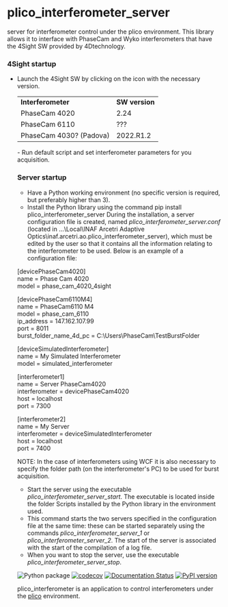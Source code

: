 # plico_interferometer_server
server for interferometer control under the plico environment. This library allows it to interface with PhaseCam and Wyko interferometers that have the 4Sight SW provided by 4Dtechnology.

### 4Sight startup ###
- Launch the 4Sight SW by clicking on the icon with the necessary version.
  <table>
  <tr>
    <td><b>Interferometer</b></td>
    <td><b>SW version</b></td>
  </tr>
  <tr>
    <td>PhaseCam 4020</td>
    <td>2.24</td>
  </tr>
  </tr>
  <tr>
    <td>PhaseCam 6110</td>
    <td>???</td>
  </tr>
  <tr>
    <td>PhaseCam 4030? (Padova)</td>
    <td>2022.R1.2</td>
  </tr>
</table>
- Run default script and set interferometer parameters for you acquisition.

### Server startup
- Have a Python working environment (no specific version is required, but preferably higher than 3).
- Install the Python library using the command pip install plico_interferometer_server
During the installation, a server configuration file is created, named <i>plico_interferometer_server.conf</i> (located in …\Local\INAF Arcetri Adaptive Optics\inaf.arcetri.ao.plico_interferometer_server), which must be edited by the user so that it contains all the information relating to the interferometer to be used.
Below is an example of a configuration file:

[devicePhaseCam4020]<br>
name = Phase Cam 4020<br>
model = phase_cam_4020_4sight<br>

[devicePhaseCam6110M4]<br>
name = PhaseCam6110 M4 <br>
model = phase_cam_6110<br>
ip_address = 147.162.107.99<br>
port = 8011<br>
burst_folder_name_4d_pc = C:\\Users\\PhaseCam\\TestBurstFolder<br>

[deviceSimulatedInterferometer]<br>
name = My Simulated Interferometer<br>
model = simulated_interferometer<br>

[interferometer1]<br>
name = Server PhaseCam4020<br>
interferometer = devicePhaseCam4020<br>
host = localhost<br>
port = 7300<br>

[interferometer2]<br>
name = My Server<br>
interferometer = deviceSimulatedInterferometer<br>
host = localhost<br>
port = 7400<br>


  NOTE: In the case of interferometers using WCF it is also necessary to specify the folder path (on the interferometer's PC) to be used for burst acquisition.

- Start the server using the executable <i>plico_interferometer_server_start</i>. The executable is located inside the folder Scripts installed by the Python library in the environment used.
- This command starts the two servers specified in the configuration file at the same time: these can be started separately using the commands <i>plico_interferometer_server_1</i> or <i>plico_interferometer_server_2</i>.
The start of the server is associated with the start of the compilation of a log file.
- When you want to stop the server, use the executable <i>plico_interferometer_server_stop</i>.



 ![Python package](https://github.com/ArcetriAdaptiveOptics/plico_interferometer_server/workflows/Python%20package/badge.svg)
 [![codecov](https://codecov.io/gh/ArcetriAdaptiveOptics/plico_interferometer_server/branch/main/graph/badge.svg?token=ApWOrs49uw)](https://codecov.io/gh/ArcetriAdaptiveOptics/plico_interferometer_server)
 [![Documentation Status](https://readthedocs.org/projects/plico_interferometer_server/badge/?version=latest)](https://plico_interferometer_server.readthedocs.io/en/latest/?badge=latest)
 [![PyPI version](https://badge.fury.io/py/plico-interferometer-server.svg)](https://badge.fury.io/py/plico-interferometer-server)


plico_interferometer is an application to control interferometers under the [plico][plico] environment.

[plico]: https://github.com/ArcetriAdaptiveOptics/plico
